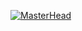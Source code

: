 [![MasterHead](https://user-images.githubusercontent.com/98250795/186842060-81ca56bd-e856-48d0-aff4-87eb7e3b5fb7.png)](https://rishavchanda.io)